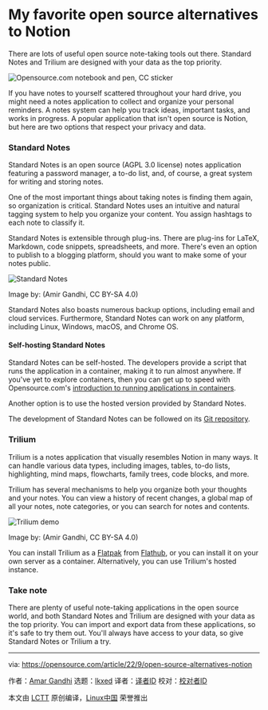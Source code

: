[#]: subject: "My favorite open source alternatives to Notion"
[#]: via: "https://opensource.com/article/22/9/open-source-alternatives-notion"
[#]: author: "Amar Gandhi https://opensource.com/users/amar1723"
[#]: collector: "lkxed"
[#]: translator: " "
[#]: reviewer: " "
[#]: publisher: " "
[#]: url: " "

My favorite open source alternatives to Notion
======
There are lots of useful open source note-taking tools out there. Standard Notes and Trilium are designed with your data as the top priority.

![Opensource.com notebook and pen, CC sticker][1]

If you have notes to yourself scattered throughout your hard drive, you might need a notes application to collect and organize your personal reminders. A notes system can help you track ideas, important tasks, and works in progress. A popular application that isn't open source is Notion, but here are two options that respect your privacy and data.

### Standard Notes

Standard Notes is an open source (AGPL 3.0 license) notes application featuring a password manager, a to-do list, and, of course, a great system for writing and storing notes.

One of the most important things about taking notes is finding them again, so organization is critical. Standard Notes uses an intuitive and natural tagging system to help you organize your content. You assign hashtags to each note to classify it.

Standard Notes is extensible through plug-ins. There are plug-ins for LaTeX, Markdown, code snippets, spreadsheets, and more. There's even an option to publish to a blogging platform, should you want to make some of your notes public.

![Standard Notes][2]

Image by: (Amir Gandhi, CC BY-SA 4.0)

Standard Notes also boasts numerous backup options, including email and cloud services. Furthermore, Standard Notes can work on any platform, including Linux, Windows, macOS, and Chrome OS.

#### Self-hosting Standard Notes

Standard Notes can be self-hosted. The developers provide a script that runs the application in a container, making it to run almost anywhere. If you've yet to explore containers, then you can get up to speed with Opensource.com's [introduction to running applications in containers][3].

Another option is to use the hosted version provided by Standard Notes.

The development of Standard Notes can be followed on its [Git repository][4].

### Trilium

Trilium is a notes application that visually resembles Notion in many ways. It can handle various data types, including images, tables, to-do lists, highlighting, mind maps, flowcharts, family trees, code blocks, and more.

Trilium has several mechanisms to help you organize both your thoughts and your notes. You can view a history of recent changes, a global map of all your notes, note categories, or you can search for notes and contents.

![Trilium demo][5]

Image by: (Amir Gandhi, CC BY-SA 4.0)

You can install Trilium as a [Flatpak][6] from [Flathub][7], or you can install it on your own server as a container. Alternatively, you can use Trilium's hosted instance.

### Take note

There are plenty of useful note-taking applications in the open source world, and both Standard Notes and Trilium are designed with your data as the top priority. You can import and export data from these applications, so it's safe to try them out. You'll always have access to your data, so give Standard Notes or Trilium a try.

--------------------------------------------------------------------------------

via: https://opensource.com/article/22/9/open-source-alternatives-notion

作者：[Amar Gandhi][a]
选题：[lkxed][b]
译者：[译者ID](https://github.com/译者ID)
校对：[校对者ID](https://github.com/校对者ID)

本文由 [LCTT](https://github.com/LCTT/TranslateProject) 原创编译，[Linux中国](https://linux.cn/) 荣誉推出

[a]: https://opensource.com/users/amar1723
[b]: https://github.com/lkxed
[1]: https://opensource.com/sites/default/files/lead-images/notebook_pen_cc_anniversary_desk.png
[2]: https://opensource.com/sites/default/files/2022-09/StdNotes.png
[3]: https://opensource.com/article/22/2/start-running-containers
[4]: https://github.com/standardnotes/standalone
[5]: https://opensource.com/sites/default/files/2022-09/trilium.png
[6]: https://opensource.com/article/21/11/install-flatpak-linux
[7]: https://flathub.org/apps/details/com.github.zadam.trilium
